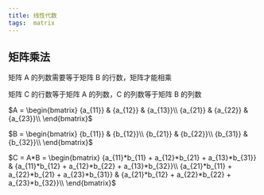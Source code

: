 ```yaml
---
title: 线性代数
tags:  matrix
---
```


## 矩阵乘法

矩阵 A 的列数需要等于矩阵 B 的行数，矩阵才能相乘

矩阵 C 的行数等于矩阵 A 的列数，C 的列数等于矩阵 B 的列数

$A = \begin{bmatrix}
{a_{11}} & {a_{12}} & {a_{13}}\\
{a_{21}} & {a_{22}} & {a_{23}}\\
\end{bmatrix}$

$B = \begin{bmatrix}
{b_{11}} & {b_{12}}\\
{b_{21}} & {b_{22}}\\
{b_{31}} & {b_{32}}\\
\end{bmatrix}$

$C = A*B = \begin{bmatrix}
{a_{11}*b_{11} + a_{12}*b_{21} + a_{13}*b_{31}} & {a_{11}*b_{12} + a_{12}*b_{22} + a_{13}*b_{32}}\\
{a_{21}*b_{11} + a_{22}*b_{21} + a_{23}*b_{31}} & {a_{21}*b_{12} + a_{22}*b_{22} + a_{23}*b_{32}}\\
\end{bmatrix}$
